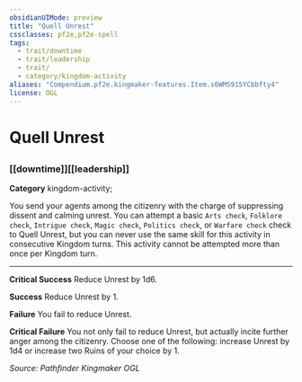 ```yaml
---
obsidianUIMode: preview
title: "Quell Unrest"
cssclasses: pf2e,pf2e-spell
tags:
  - trait/downtime
  - trait/leadership
  - trait/
  - category/kingdom-activity
aliases: "Compendium.pf2e.kingmaker-features.Item.s6WMS915YCbbfty4"
license: OGL
---
```

# Quell Unrest
## 
### [[downtime]][[leadership]]

**Category** kingdom-activity; 




You send your agents among the citizenry with the charge of suppressing dissent and calming unrest. You can attempt a basic `Arts check`, `Folklore check`, `Intrigue check`, `Magic check`, `Politics check`, or `Warfare check` check to Quell Unrest, but you can never use the same skill for this activity in consecutive Kingdom turns. This activity cannot be attempted more than once per Kingdom turn.

* * *

**Critical Success** Reduce Unrest by 1d6.

**Success** Reduce Unrest by 1.

**Failure** You fail to reduce Unrest.

**Critical Failure** You not only fail to reduce Unrest, but actually incite further anger among the citizenry. Choose one of the following: increase Unrest by 1d4 or increase two Ruins of your choice by 1.

*Source: Pathfinder Kingmaker*
*OGL*